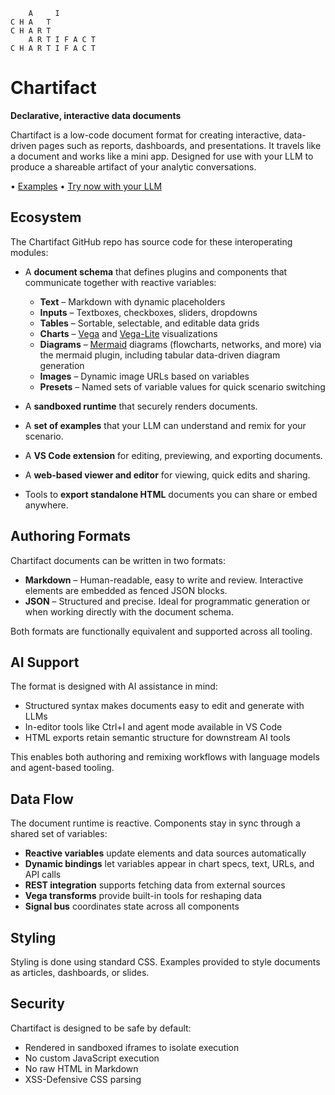 ```
    A     I
C H A   T
C H A R T
    A R T I F A C T
C H A R T I F A C T
```
# Chartifact

**Declarative, interactive data documents**

Chartifact is a low-code document format for creating interactive, data-driven pages such as reports, dashboards, and presentations. It travels like a document and works like a mini app. Designed for use with your LLM to produce a shareable artifact of your analytic conversations.

&bull; [Examples](https://microsoft.github.io/chartifact/examples) &bull; [Try now with your LLM](./llm)

## Ecosystem

The Chartifact GitHub repo has source code for these interoperating modules:

* A **document schema** that defines plugins and components that communicate together with reactive variables:

  * **Text** – Markdown with dynamic placeholders
  * **Inputs** – Textboxes, checkboxes, sliders, dropdowns
  * **Tables** – Sortable, selectable, and editable data grids
  * **Charts** – [Vega](https://vega.github.io/vega/) and [Vega-Lite](https://vega.github.io/vega-lite/) visualizations
  * **Diagrams** – [Mermaid](https://mermaid-js.github.io/mermaid/) diagrams (flowcharts, networks, and more) via the mermaid plugin, including tabular data-driven diagram generation
  * **Images** – Dynamic image URLs based on variables
  * **Presets** – Named sets of variable values for quick scenario switching

* A **sandboxed runtime** that securely renders documents.

* A **set of examples** that your LLM can understand and remix for your scenario.

* A **VS Code extension** for editing, previewing, and exporting documents.

* A **web-based viewer and editor** for viewing, quick edits and sharing.

* Tools to **export standalone HTML** documents you can share or embed anywhere.

## Authoring Formats

Chartifact documents can be written in two formats:

* **Markdown** – Human-readable, easy to write and review. Interactive elements are embedded as fenced JSON blocks.
* **JSON** – Structured and precise. Ideal for programmatic generation or when working directly with the document schema.

Both formats are functionally equivalent and supported across all tooling.

## AI Support

The format is designed with AI assistance in mind:

* Structured syntax makes documents easy to edit and generate with LLMs
* In-editor tools like Ctrl+I and agent mode available in VS Code
* HTML exports retain semantic structure for downstream AI tools

This enables both authoring and remixing workflows with language models and agent-based tooling.

## Data Flow

The document runtime is reactive. Components stay in sync through a shared set of variables:

* **Reactive variables** update elements and data sources automatically
* **Dynamic bindings** let variables appear in chart specs, text, URLs, and API calls
* **REST integration** supports fetching data from external sources
* **Vega transforms** provide built-in tools for reshaping data
* **Signal bus** coordinates state across all components

## Styling

Styling is done using standard CSS. Examples provided to style documents as articles, dashboards, or slides.

## Security

Chartifact is designed to be safe by default:

* Rendered in sandboxed iframes to isolate execution
* No custom JavaScript execution
* No raw HTML in Markdown
* XSS-Defensive CSS parsing
